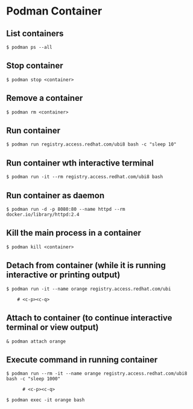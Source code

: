 # Podman Container

## List containers
```
$ podman ps --all
```

## Stop container
```
$ podman stop <container>
```

## Remove a container
```
$ podman rm <container>
```

## Run container
```
$ podman run registry.access.redhat.com/ubi8 bash -c "sleep 10"
```

## Run container wth interactive terminal
```
$ podman run -it --rm registry.access.redhat.com/ubi8 bash
```

## Run container as daemon
```
$ podman run -d -p 8080:80 --name httpd --rm docker.io/library/httpd:2.4
```

## Kill the main process in a container
```
$ podman kill <container>
```

## Detach from container (while it is running interactive or printing output)
```
$ podman run -it --name orange registry.access.redhat.com/ubi
  
    # <c-p><c-q>
```

## Attach to container (to continue interactive terminal or view output)
```
& podman attach orange
```

## Execute command in running container
```
$ podman run --rm -it --name orange registry.access.redhat.com/ubi8 bash -c "sleep 1000"
  
      # <c-p><c-q>
      
$ podman exec -it orange bash
```
